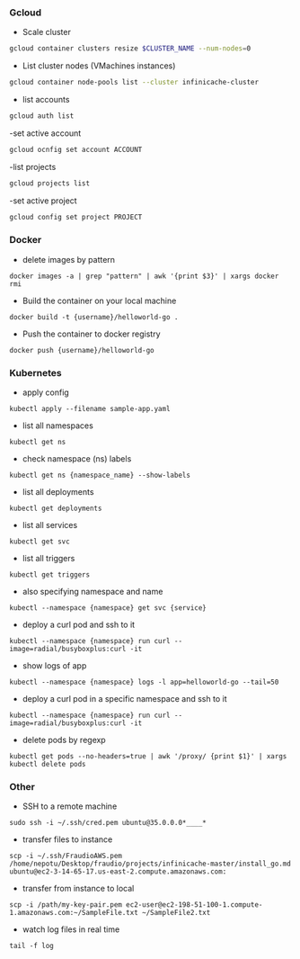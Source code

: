 ### Gcloud

- Scale cluster
```bash
gcloud container clusters resize $CLUSTER_NAME --num-nodes=0
``` 

- List cluster nodes (VMachines instances)
```bash
gcloud container node-pools list --cluster infinicache-cluster
```

- list accounts
```bash
gcloud auth list
```

-set active account
```bash
gcloud ocnfig set account ACCOUNT
```

-list projects
```bash
gcloud projects list
```

-set active project
```bash
gcloud config set project PROJECT
```

### Docker

* delete images by pattern
```
docker images -a | grep "pattern" | awk '{print $3}' | xargs docker rmi
```

* Build the container on your local machine
```
docker build -t {username}/helloworld-go .
```

* Push the container to docker registry
```
docker push {username}/helloworld-go
```


### Kubernetes 

* apply config
```
kubectl apply --filename sample-app.yaml
```

* list all namespaces
```
kubectl get ns
```

* check namespace (ns) labels
```
kubectl get ns {namespace_name} --show-labels
```

* list all deployments
```
kubectl get deployments
```

* list all services
```
kubectl get svc
```

* list all triggers
```
kubectl get triggers
```

* also specifying namespace and name
```
kubectl --namespace {namespace} get svc {service}
```

* deploy a curl pod and ssh to it
```
kubectl --namespace {namespace} run curl --image=radial/busyboxplus:curl -it
```

* show logs of app
```
kubectl --namespace {namespace} logs -l app=helloworld-go --tail=50
```

* deploy a curl pod in a specific namespace and ssh to it
```
kubectl --namespace {namespace} run curl --image=radial/busyboxplus:curl -it
```

* delete pods by regexp 
```
kubectl get pods --no-headers=true | awk '/proxy/ {print $1}' | xargs kubectl delete pods
```


### Other

* SSH to a remote machine
``` 
sudo ssh -i ~/.ssh/cred.pem ubuntu@35.0.0.0*____*
```

* transfer files to instance
```
scp -i ~/.ssh/FraudioAWS.pem /home/nepotu/Desktop/fraudio/projects/infinicache-master/install_go.md ubuntu@ec2-3-14-65-17.us-east-2.compute.amazonaws.com:
```

* transfer from instance to local
```
scp -i /path/my-key-pair.pem ec2-user@ec2-198-51-100-1.compute-1.amazonaws.com:~/SampleFile.txt ~/SampleFile2.txt
```

- watch log files in real time
```shell script
tail -f log
```
